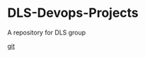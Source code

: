 # DLS-Devops-Projects
A repository for DLS group

[git](https://media.giphy.com/media/487L0pNZKONFN01oHO/giphy.gif)
